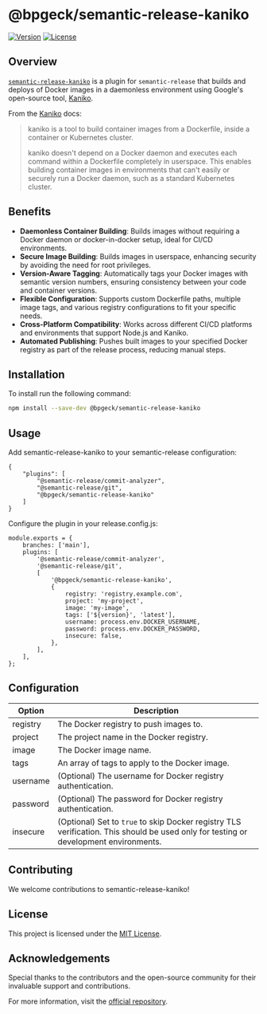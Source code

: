 # @bpgeck/semantic-release-kaniko

[![Version](https://img.shields.io/npm/v/semantic-release-kaniko.svg)](https://www.npmjs.com/package/@bpgeck/semantic-release-kaniko)
[![License](https://img.shields.io/npm/l/semantic-release-kaniko.svg)](https://github.com/brendangeck/semantic-release-kaniko/blob/main/LICENSE)

## Overview

[`semantic-release-kaniko`](https://www.npmjs.com/package/@bpgeck/semantic-release-kaniko) is a plugin for `semantic-release` that builds and deploys of Docker images in a daemonless environment using Google's open-source tool, [Kaniko](https://github.com/GoogleContainerTools/kaniko/).

From the [Kaniko](https://github.com/GoogleContainerTools/kaniko/blob/main/README.md) docs:

> kaniko is a tool to build container images from a Dockerfile, inside a container or Kubernetes cluster.
>
> kaniko doesn't depend on a Docker daemon and executes each command within a Dockerfile completely in userspace. This enables building container images in environments that can't easily or securely run a Docker daemon, such as a standard Kubernetes cluster.

## Benefits

-   **Daemonless Container Building**: Builds images without requiring a Docker daemon or docker-in-docker setup, ideal for CI/CD environments.
-   **Secure Image Building**: Builds images in userspace, enhancing security by avoiding the need for root privileges.
-   **Version-Aware Tagging**: Automatically tags your Docker images with semantic version numbers, ensuring consistency between your code and container versions.
-   **Flexible Configuration**: Supports custom Dockerfile paths, multiple image tags, and various registry configurations to fit your specific needs.
-   **Cross-Platform Compatibility**: Works across different CI/CD platforms and environments that support Node.js and Kaniko.
-   **Automated Publishing**: Pushes built images to your specified Docker registry as part of the release process, reducing manual steps.

## Installation

To install run the following command:

```bash
npm install --save-dev @bpgeck/semantic-release-kaniko
```

## Usage

Add semantic-release-kaniko to your semantic-release configuration:

```
{
    "plugins": [
        "@semantic-release/commit-analyzer",
        "@semantic-release/git",
        "@bpgeck/semantic-release-kaniko"
    ]
}
```

Configure the plugin in your release.config.js:

```
module.exports = {
    branches: ['main'],
    plugins: [
        '@semantic-release/commit-analyzer',
        '@semantic-release/git',
        [
            '@bpgeck/semantic-release-kaniko',
            {
                registry: 'registry.example.com',
                project: 'my-project',
                image: 'my-image',
                tags: ['${version}', 'latest'],
                username: process.env.DOCKER_USERNAME,
                password: process.env.DOCKER_PASSWORD,
                insecure: false,
            },
        ],
    ],
};
```

## Configuration

| Option   | Description                                                                                                                          |
| -------- | ------------------------------------------------------------------------------------------------------------------------------------ |
| registry | The Docker registry to push images to.                                                                                               |
| project  | The project name in the Docker registry.                                                                                             |
| image    | The Docker image name.                                                                                                               |
| tags     | An array of tags to apply to the Docker image.                                                                                       |
| username | (Optional) The username for Docker registry authentication.                                                                          |
| password | (Optional) The password for Docker registry authentication.                                                                          |
| insecure | (Optional) Set to `true` to skip Docker registry TLS verification. This should be used only for testing or development environments. |

## Contributing

We welcome contributions to semantic-release-kaniko!

## License

This project is licensed under the [MIT License](LICENSE).

## Acknowledgements

Special thanks to the contributors and the open-source community for their invaluable support and contributions.

For more information, visit the [official repository](https://github.com/brendangeck/semantic-release-kaniko).
